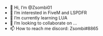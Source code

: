 - 👋 Hi, I’m @Zsombi01
- 👀 I’m interested in FiveM and LSPDFR
- 🌱 I’m currently learning LUA
- 💞️ I’m looking to collaborate on ...
- 📫 How to reach me discord: Zsombi#8865


<!---
Zsombi01/Zsombi01 is a ✨ special ✨ repository because its `README.md` (this file) appears on your GitHub profile.
You can click the Preview link to take a look at your changes.
--->
